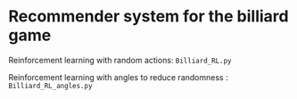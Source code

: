 # Recommender system for the billiard game

Reinforcement learning with random actions: `Billiard_RL.py`

Reinforcement learning with angles to reduce randomness : `Billiard_RL_angles.py`
